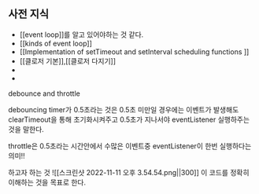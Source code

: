 ## 사전 지식 
- [[event loop]]를 알고 있어야하는 것 같다.
- [[kinds of event loop]]
- [[Implementation of setTimeout and setInterval scheduling functions ]]
- [[클로저 기본]],[[클로저 다지기]]
- 
- 


debounce and throttle

debouncing timer가 0.5초라는 것은 0.5초 미만일 경우에는 이벤트가 발생해도 clearTimeout을 통해 초기화시켜주고 0.5초가 지나서야 eventListener 실행하주는 것을 말한다. 

throttle은 0.5초라는 시간안에서 수많은 이벤트중 eventListener이 한번 실행하다는 의미!! 



하고자 하는 것 
![[스크린샷 2022-11-11 오후 3.54.54.png||300]]
이 코드를 정확히 이해하는 것을 목표로 한다. 